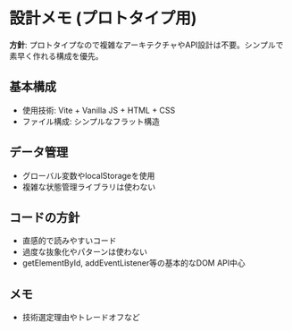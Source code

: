 # 設計メモ (プロトタイプ用)

**方針**: プロトタイプなので複雑なアーキテクチャやAPI設計は不要。シンプルで素早く作れる構成を優先。

## 基本構成
- 使用技術: Vite + Vanilla JS + HTML + CSS
- ファイル構成: シンプルなフラット構造

## データ管理
- グローバル変数やlocalStorageを使用
- 複雑な状態管理ライブラリは使わない

## コードの方針
- 直感的で読みやすいコード
- 過度な抜象化やパターンは使わない
- getElementById, addEventListener等の基本的なDOM API中心

## メモ
- 技術選定理由やトレードオフなど
